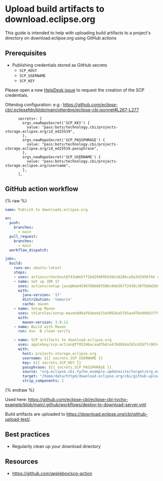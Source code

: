 # Upload build artifacts to download.eclipse.org

This guide is intended to help with uploading build artifacts to a project's directory on download.eclipse.org using GitHub actions

## Prerequisites

* Publishing credentials stored as GitHub secrets
  * `SCP_HOST`
  * `SCP_USERNAME`
  * `SCP_KEY`

Please open a new [HelpDesk issue](https://gitlab.eclipse.org/eclipsefdn/helpdesk/-/issues/new) to request the creation of the SCP credentials.

Otterdog configuration: e.g.: https://github.com/eclipse-cbi/.eclipsefdn/blob/main/otterdog/eclipse-cbi.jsonnet#L267-L277

```
      secrets+: [
        orgs.newRepoSecret('SCP_KEY') {
          value: "pass:bots/technology.cbi/projects-storage.eclipse.org/id_ed25519",
        },
        orgs.newRepoSecret('SCP_PASSPHRASE') {
          value: "pass:bots/technology.cbi/projects-storage.eclipse.org/id_ed25519.passphrase",
        },
        orgs.newRepoSecret('SCP_USERNAME') {
          value: "pass:bots/technology.cbi/projects-storage.eclipse.org/username",
        },
      ],
```

## GitHub action workflow

{% raw %}
```yaml
name: Publish to downloads.eclipse.org

on:
  push:
    branches:
      - main
  pull_request:
    branches:
      - main
  workflow_dispatch:

jobs:
  build:
    runs-on: ubuntu-latest
    steps:
    - uses: actions/checkout@f43a0e5ff2bd294095638e18286ca9a3d1956744 # v3.6.0
    - name: Set up JDK 17
      uses: actions/setup-java@0ab4596768b603586c0de567f2430c30f5b0d2b0 # v3.13.0
      with:
        java-version: '17'
        distribution: 'temurin'
        cache: maven
    - name: Setup Maven
      uses: stCarolas/setup-maven@d6af6abeda15e98926a57b5aa970a96bb37f97d1 # v5
      with:
        maven-version: 3.9.11
    - name: Build with Maven
      run: mvn -B clean verify

    - name: SCP artifacts to download.eclipse.org
      uses: appleboy/scp-action@ff85246acaad7bdce478db94a363cd2bf7c90345 # v1
      with:
        host: projects-storage.eclipse.org
        username: ${{ secrets.SCP_USERNAME }}
        key: ${{ secrets.SCP_KEY }}
        passphrase: ${{ secrets.SCP_PASSPHRASE }}
        source: "org.eclipse.cbi.tycho.example.updatesite/target/org.eclipse.cbi.tycho.example.updatesite-*.zip"
        target: "/home/data/httpd/download.eclipse.org/cbi/github-upload-test/"
        strip_components: 2

```
{% endraw %}

Used here: https://github.com/eclipse-cbi/eclipse-cbi-tycho-example/blob/main/.github/workflows/deploy-to-download-server.yml

Build artifacts are uploaded to https://download.eclipse.org/cbi/github-upload-test/.

## Best practices

* Regularily clean up your download directory

## Resources

* https://github.com/appleboy/scp-action

